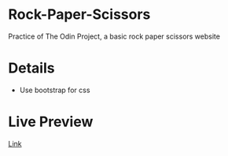 # Rock-Paper-Scissors
Practice of The Odin Project, a basic rock paper scissors website
# Details
- Use bootstrap for css
# Live Preview
[Link](https://ascodeasice.github.io/Rock-Paper-Scissors/)